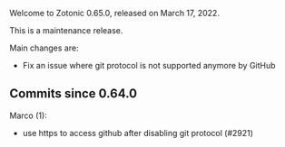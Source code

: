Welcome to Zotonic 0.65.0, released on March 17, 2022.

This is a maintenance release.

Main changes are:

*   Fix an issue where git protocol is not supported anymore by GitHub



Commits since 0.64.0
--------------------

Marco (1):

*   use https to access github after disabling git protocol (#2921)